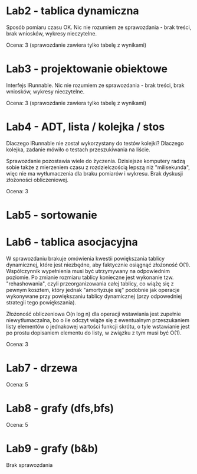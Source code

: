 # Lab2 - tablica dynamiczna

Sposób pomiaru czasu OK.
Nic nie rozumiem ze sprawozdania - brak treści, brak wniosków, wykresy nieczytelne.

Ocena: 3 (sprawozdanie zawiera tylko tabelę z wynikami)

# Lab3 - projektowanie obiektowe

Interfejs IRunnable.
Nic nie rozumiem ze sprawozdania - brak treści, brak wniosków, wykresy nieczytelne.

Ocena: 3 (sprawozdanie zawiera tylko tabelę z wynikami)

# Lab4 - ADT, lista / kolejka / stos

Dlaczego IRunnable nie został wykorzystany do testów kolejki?
Dlaczego kolejka, zadanie mówiło o testach przeszukiwania na liście.

Sprawozdanie pozostawia wiele do życzenia. Dzisiejsze komputery radzą sobie także
z mierzeniem czasu z rozdzielczością lepszą niż "milisekunda", więc nie ma wytłumaczenia
dla braku pomiarów i wykresu. Brak dyskusji złożoności obliczeniowej.

Ocena: 3

# Lab5 - sortowanie
# Lab6 - tablica asocjacyjna

W sprawozdaniu brakuje omówienia kwestii powiększania tablicy dynamicznej, które
jest niezbędne, aby faktycznie osiągnąć złożoność O(1). Współczynnik wypełnienia
musi być utrzymywany na odpowiednim poziomie. Po zmianie rozmiaru tablicy konieczne
jest wykonanie tzw. "rehashowania", czyli przeorganizowania całej tablicy, co wiążę
się z pewnym kosztem, który jednak "amortyzuje się" podobnie jak operacje wykonywane
przy powiększaniu tablicy dynamicznej (przy odpowedniej strategii tego powiększania).

Złożoność obliczeniowa O(n log n) dla operacji wstawiania jest zupełnie niewytłumaczalna,
bo o ile odczyt wiąże się z ewentualnym przeszukaniem listy elementów o jednakowej
wartości funkcji skrótu, o tyle wstawianie jest po prostu dopisaniem elementu do listy,
w związku z tym musi być O(1).

Ocena: 3

# Lab7 - drzewa

Ocena: 5

# Lab8 - grafy (dfs,bfs)

Ocena: 5

# Lab9 - grafy (b&b)

Brak sprawozdania
